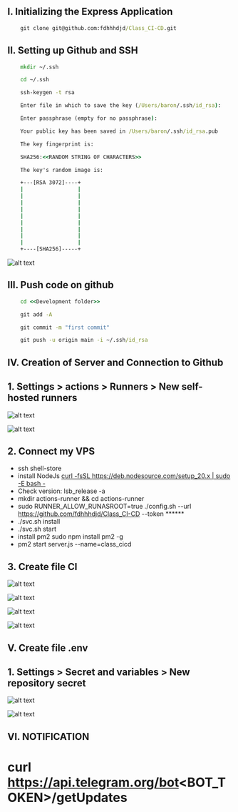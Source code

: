 ## I. Initializing the Express Application
```cmd
    git clone git@github.com:fdhhhdjd/Class_CI-CD.git
```

## II. Setting up Github and SSH
```cmd
    mkdir ~/.ssh

    cd ~/.ssh

    ssh-keygen -t rsa

    Enter file in which to save the key (/Users/baron/.ssh/id_rsa):

    Enter passphrase (empty for no passphrase):

    Your public key has been saved in /Users/baron/.ssh/id_rsa.pub

    The key fingerprint is:

    SHA256:<<RANDOM STRING OF CHARACTERS>>

    The key's random image is:

    +---[RSA 3072]----+
    |                 |
    |                 |
    |                 |
    |                 |
    |                 |
    |                 |
    |                 |
    |                 |
    |                 |
    +----[SHA256]-----+
```

![alt text](assets/ssh-keys.png)

## III. Push code on github

```cmd
    cd <<Development folder>>

    git add -A

    git commit -m "first commit"

    git push -u origin main -i ~/.ssh/id_rsa
```

## IV. Creation of Server and Connection to Github

## 1. Settings > actions > Runners > New self-hosted runners
![alt text](assets/setting.png)

![alt text](assets/setting1.png)


## 2. Connect my VPS 
 - ssh shell-store
 - install NodeJs [curl -fsSL https://deb.nodesource.com/setup_20.x | sudo -E bash -](https://github.com/nodesource/distributions)
 - Check version: lsb_release -a
 - mkdir actions-runner && cd actions-runner
 - sudo RUNNER_ALLOW_RUNASROOT=true ./config.sh --url https://github.com/fdhhhdjd/Class_CI-CD --token ******
 - ./svc.sh install
 - ./svc.sh start
 - install pm2 sudo npm install pm2 -g
 - pm2 start server.js --name=class_cicd

## 3. Create file CI

![alt text](assets/CI.png)

![alt text](assets/label.png)

![alt text](assets/label1.png)

![alt text](assets/CI-1.png)

## V. Create file .env

## 1. Settings > Secret and variables > New repository secret

![alt text](assets/env.png)

![alt text](assets/env1.png)


## VI. NOTIFICATION

# curl https://api.telegram.org/bot<BOT_TOKEN>/getUpdates
